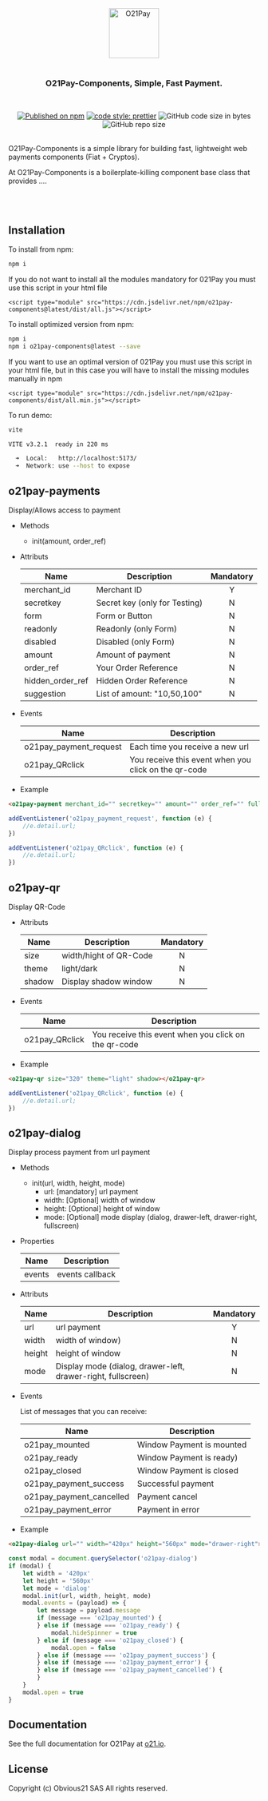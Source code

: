 <div align="center">
<picture>
  <img src="https://assets.obvious21.com/O21/images/logo.png"  alt="O21Pay" height="100">
</picture>
<br/><br/>

### O21Pay-Components, Simple, Fast Payment.

<br/>

[![Published on npm](https://img.shields.io/npm/v/o21pay-components.svg?logo=npm)](https://www.npmjs.com/package/o21pay-components)
[![code style: prettier](https://img.shields.io/badge/code_style-prettier-ff69b4.svg)](https://github.com/prettier/prettier)
![GitHub code size in bytes](https://img.shields.io/github/languages/code-size/obvious21/o21pay-components)
![GitHub repo size](https://img.shields.io/github/repo-size/obvious21/o21pay-components)

</div>
<br/>
O21Pay-Components is a simple library for building fast, lightweight web payments components (Fiat + Cryptos).

At O21Pay-Components is a boilerplate-killing component base class that provides ....

<p align="center">
  <img src="./.github/assets/header.jpg" alt="" border="0">
  <br/>
  <br/><br/>
  <img src="./.github/assets/wallets.png" alt="" border="0">
</p>

## Installation

To install from npm:

```sh
npm i
```

If you do not want to install all the modules mandatory for 021Pay you must use this script in your html file

```
<script type="module" src="https://cdn.jsdelivr.net/npm/o21pay-components@latest/dist/all.js"></script>
```

To install optimized version from npm:

```sh
npm i
npm i o21pay-components@latest --save
```

If you want to use an optimal version of 021Pay you must use this script in your html file, but in this case you will have to install the missing modules manually in npm

```
<script type="module" src="https://cdn.jsdelivr.net/npm/o21pay-components/dist/all.min.js"></script>
```

To run demo:

```sh
vite

VITE v3.2.1  ready in 220 ms

  ➜  Local:   http://localhost:5173/
  ➜  Network: use --host to expose
```

## o21pay-payments

Display/Allows access to payment

-   Methods

    -   init(amount, order_ref)

-   Attributs

    | Name             | Description                   | Mandatory |
    | ---------------- | ----------------------------- | :-------: |
    | merchant_id      | Merchant ID                   |     Y     |
    | secretkey        | Secret key (only for Testing) |     N     |
    | form             | Form or Button                |     N     |
    | readonly         | Readonly (only Form)          |     N     |
    | disabled         | Disabled (only Form)          |     N     |
    | amount           | Amount of payment             |     N     |
    | order_ref        | Your Order Reference          |     N     |
    | hidden_order_ref | Hidden Order Reference        |     N     |
    | suggestion       | List of amount: "10,50,100"   |     N     |

-   Events

    | Name                   | Description                                          |
    | ---------------------- | ---------------------------------------------------- |
    | o21pay_payment_request | Each time you receive a new url                      |
    | o21pay_QRclick         | You receive this event when you click on the qr-code |

-   Example

```html
<o21pay-payment merchant_id="" secretkey="" amount="" order_ref="" full></o21pay-payment>
```

```javascript
addEventListener('o21pay_payment_request', function (e) {
    //e.detail.url;
})

addEventListener('o21pay_QRclick', function (e) {
    //e.detail.url;
})
```

## o21pay-qr

Display QR-Code

-   Attributs

    | Name   | Description            | Mandatory |
    | ------ | ---------------------- | :-------: |
    | size   | width/hight of QR-Code |     N     |
    | theme  | light/dark             |     N     |
    | shadow | Display shadow window  |     N     |

-   Events

    | Name           | Description                                          |
    | -------------- | ---------------------------------------------------- |
    | o21pay_QRclick | You receive this event when you click on the qr-code |

-   Example

```html
<o21pay-qr size="320" theme="light" shadow></o21pay-qr>
```

```javascript
addEventListener('o21pay_QRclick', function (e) {
    //e.detail.url;
})
```

## o21pay-dialog

Display process payment from url payment

-   Methods

    -   init(url, width, height, mode)
        -   url: [mandatory] url payment
        -   width: [Optional] width of window
        -   height: [Optional] height of window
        -   mode: [Optional] mode display (dialog, drawer-left, drawer-right, fullscreen)

-   Properties

    | Name   | Description     |
    | ------ | --------------- |
    | events | events callback |

-   Attributs

    | Name   | Description                                                  | Mandatory |
    | ------ | ------------------------------------------------------------ | :-------: |
    | url    | url payment                                                  |     Y     |
    | width  | width of window)                                             |     N     |
    | height | height of window                                             |     N     |
    | mode   | Display mode (dialog, drawer-left, drawer-right, fullscreen) |     N     |

-   Events

    List of messages that you can receive:

    | Name                     | Description               |
    | ------------------------ | ------------------------- |
    | o21pay_mounted           | Window Payment is mounted |
    | o21pay_ready             | Window Payment is ready)  |
    | o21pay_closed            | Window Payment is closed  |
    | o21pay_payment_success   | Successful payment        |
    | o21pay_payment_cancelled | Payment cancel            |
    | o21pay_payment_error     | Payment in error          |

-   Example

```html
<o21pay-dialog url="" width="420px" height="560px" mode="drawer-right"></o21pay-dialog>
```

```javascript
const modal = document.querySelector('o21pay-dialog')
if (modal) {
    let width = '420px'
    let height = '560px'
    let mode = 'dialog'
    modal.init(url, width, height, mode)
    modal.events = (payload) => {
        let message = payload.message
        if (message === 'o21pay_mounted') {
        } else if (message === 'o21pay_ready') {
            modal.hideSpinner = true
        } else if (message === 'o21pay_closed') {
            modal.open = false
        } else if (message === 'o21pay_payment_success') {
        } else if (message === 'o21pay_payment_error') {
        } else if (message === 'o21pay_payment_cancelled') {
        }
    }
    modal.open = true
}
```

## Documentation

See the full documentation for O21Pay at [o21.io](https://o21.io/business).

## License

Copyright (c) Obvious21 SAS All rights reserved.

